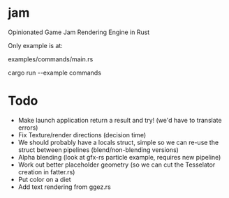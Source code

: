 # jam
Opinionated Game Jam Rendering Engine in Rust

Only example is at:

examples/commands/main.rs

cargo run --example commands

# Todo
- Make launch application return a result and try! (we'd have to translate errors)
- Fix Texture/render directions (decision time)
- We should probably have a locals struct, simple so we can re-use the struct between pipelines (blend/non-blending versions)
- Alpha blending (look at gfx-rs particle example, requires new pipeline)
- Work out better placeholder geometry (so we can cut the Tesselator creation in fatter.rs)
- Put color on a diet
- Add text rendering from ggez.rs

